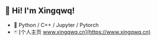 ## 👋 Hi! I'm Xingqwq!                                                  

- 🦾 Python / C++ / Jupyter / Pytorch
- 🃏 [个人主页 www.xingqwq.cn](https://www.xingqwq.cn)
